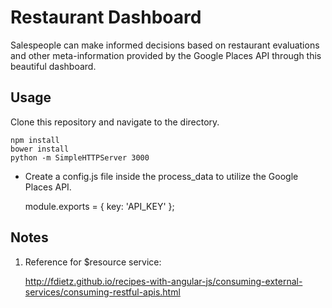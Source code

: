 # Restaurant Dashboard

Salespeople can make informed decisions based on restaurant evaluations and other meta-information provided by the Google Places API through this beautiful dashboard.

##  Usage

Clone this repository and navigate to the directory.

    npm install
    bower install
    python -m SimpleHTTPServer 3000

* Create a config.js file inside the process_data to utilize the Google Places API.

    module.exports = {
      key: 'API_KEY'
    };

## Notes

1. Reference for $resource service:

   http://fdietz.github.io/recipes-with-angular-js/consuming-external-services/consuming-restful-apis.html
